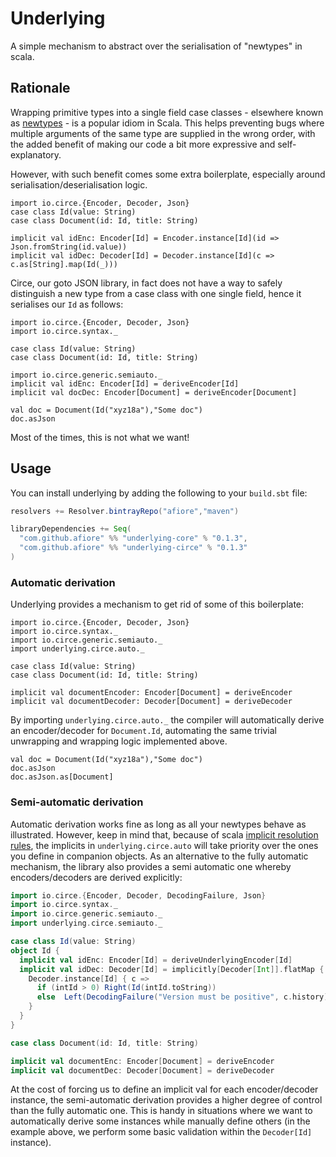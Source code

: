 # Underlying

A simple mechanism to abstract over the serialisation of "newtypes" in scala.

## Rationale

Wrapping primitive types into a single field case classes - elsewhere known as [newtypes](https://wiki.haskell.org/Newtype) -
is a popular idiom in Scala. This helps preventing bugs where multiple arguments
of the same type are supplied in the wrong order, with the added benefit of
making our code a bit more expressive and self-explanatory.

However, with such benefit comes some extra boilerplate, especially around 
serialisation/deserialisation logic.

```tut:silent
import io.circe.{Encoder, Decoder, Json}
case class Id(value: String)
case class Document(id: Id, title: String)

implicit val idEnc: Encoder[Id] = Encoder.instance[Id](id => Json.fromString(id.value))
implicit val idDec: Decoder[Id] = Decoder.instance[Id](c => c.as[String].map(Id(_)))
```

Circe, our goto JSON library, in fact does not have a way to safely distinguish a
new type from a case class with one single field, hence it serialises our `Id` as 
follows:

```tut:invisible
import io.circe.{Encoder, Decoder, Json}
import io.circe.syntax._

case class Id(value: String)
case class Document(id: Id, title: String)
```
```tut
import io.circe.generic.semiauto._
implicit val idEnc: Encoder[Id] = deriveEncoder[Id]
implicit val docDec: Encoder[Document] = deriveEncoder[Document]

val doc = Document(Id("xyz18a"),"Some doc")
doc.asJson 
```

Most of the times, this is not what we want!

## Usage

You can install underlying by adding the following to your `build.sbt` file:

```scala
resolvers += Resolver.bintrayRepo("afiore","maven")

libraryDependencies += Seq(
  "com.github.afiore" %% "underlying-core" % "0.1.3",
  "com.github.afiore" %% "underlying-circe" % "0.1.3"
)
```

### Automatic derivation

Underlying provides a mechanism to get rid of some of this boilerplate:

```tut:silent
import io.circe.{Encoder, Decoder, Json}
import io.circe.syntax._
import io.circe.generic.semiauto._
import underlying.circe.auto._

case class Id(value: String)
case class Document(id: Id, title: String)

implicit val documentEncoder: Encoder[Document] = deriveEncoder
implicit val documentDecoder: Decoder[Document] = deriveDecoder
```

By importing `underlying.circe.auto._` the compiler will automatically derive an
encoder/decoder for `Document.Id`, automating the same trivial unwrapping and wrapping
logic implemented above.

```tut
val doc = Document(Id("xyz18a"),"Some doc")
doc.asJson 
doc.asJson.as[Document]
```

### Semi-automatic derivation

Automatic derivation works fine as long as all your newtypes behave as illustrated. 
However, keep in mind that, because of scala [implicit resolution rules](https://docs.scala-lang.org/tutorials/FAQ/finding-implicits.html),
the implicits in `underlying.circe.auto` will take priority over the ones you define in companion objects.
As an alternative to the fully automatic mechanism, the library also provides a semi automatic one
whereby encoders/decoders are derived explicitly:

```scala
import io.circe.{Encoder, Decoder, DecodingFailure, Json}
import io.circe.syntax._
import io.circe.generic.semiauto._
import underlying.circe.semiauto._

case class Id(value: String)
object Id {
  implicit val idEnc: Encoder[Id] = deriveUnderlyingEncoder[Id]
  implicit val idDec: Decoder[Id] = implicitly[Decoder[Int]].flatMap { intId =>
    Decoder.instance[Id] { c =>
      if (intId > 0) Right(Id(intId.toString))
      else  Left(DecodingFailure("Version must be positive", c.history))
    }
  }
}

case class Document(id: Id, title: String)

implicit val documentEnc: Encoder[Document] = deriveEncoder
implicit val documentDec: Decoder[Document] = deriveDecoder
```

At the cost of forcing us to define an implicit val for each encoder/decoder instance,
the semi-automatic derivation provides a higher degree of control than the fully automatic one.
This is handy in situations where we want to automatically derive some instances while manually define others
(in the example above, we perform some basic validation within the `Decoder[Id]` instance).
